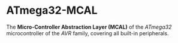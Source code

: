 # ATmega32-MCAL
The **Micro-Controller Abstraction Layer (MCAL)** of the *ATmega32* microcontroller of the *AVR* family, covering all built-in peripherals.

